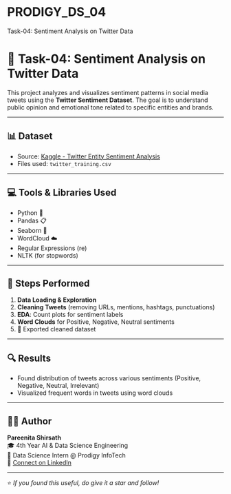 # PRODIGY_DS_04
Task-04: Sentiment Analysis on Twitter Data
# 🧠 Task-04: Sentiment Analysis on Twitter Data

This project analyzes and visualizes sentiment patterns in social media tweets using the **Twitter Sentiment Dataset**. The goal is to understand public opinion and emotional tone related to specific entities and brands.

---

## 📊 Dataset

- Source: [Kaggle - Twitter Entity Sentiment Analysis](https://www.kaggle.com/datasets/jp797498e/twitter-entity-sentiment-analysis)
- Files used: `twitter_training.csv`

---

## 💻 Tools & Libraries Used

- Python 🐍
- Pandas 📋
- Seaborn 🎨
- WordCloud ☁️
- Regular Expressions (re)
- NLTK (for stopwords)

---

## 🚀 Steps Performed

1. **Data Loading & Exploration**
2. **Cleaning Tweets** (removing URLs, mentions, hashtags, punctuations)
3. **EDA**: Count plots for sentiment labels
4. **Word Clouds** for Positive, Negative, Neutral sentiments
5. 📁 Exported cleaned dataset

---

## 🔍 Results

- Found distribution of tweets across various sentiments (Positive, Negative, Neutral, Irrelevant)
- Visualized frequent words in tweets using word clouds

---

## 🧑‍💻 Author

**Pareenita Shirsath**  
🎓 4th Year AI & Data Science Engineering  
📌 Data Science Intern @ Prodigy InfoTech  
🔗 [Connect on LinkedIn](https://www.linkedin.com)

---

⭐ _If you found this useful, do give it a star and follow!_
